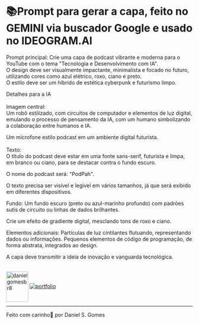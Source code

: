 # 📚Prompt para gerar a capa, feito no GEMINI via buscador Google e usado no IDEOGRAM.AI <br>

Prompt principal:
Crie uma capa de podcast vibrante e moderna para o YouTube com o tema "Tecnologia e Desenvolvimento com IA". <br>
O design deve ser visualmente impactante, minimalista e focado no futuro, utilizando cores como azul elétrico, roxo, ciano e preto. <br>
O estilo deve ser um híbrido de estética cyberpunk e futurismo limpo.

Detalhes para a IA 
<br>
<br>
Imagem central: 
<br>
Um robô estilizado,  com circuitos de computador e elementos de luz digital, emulando o processo de pensamento da IA, com um humano simbolizando a colaboração 
entre humanos e IA.

Um microfone estilo podcast em um ambiente digital futurista.
<br>
<br>
Texto: <br>
O título do podcast deve estar em uma fonte sans-serif, futurista e limpa, em branco ou ciano, para se destacar contra o fundo escuro.

O nome do podcast será: "PodPah".

O texto precisa ser visível e legível em vários tamanhos, já que será exibido em diferentes dispositivos.

Fundo:
Um fundo escuro (preto ou azul-marinho profundo) com padrões sutis de circuito ou linhas de dados brilhantes.

Crie um efeito de gradiente digital, mesclando tons de roxo e ciano.

Elementos adicionais:
Partículas de luz cintilantes flutuando, representando dados ou informações.
Pequenos elementos de código de programação, de forma abstrata, integrados ao design.

A capa deve transmitir a ideia de inovação e vanguarda tecnológica.


<br>

<img align="left" width="60" height="82" alt="danielgomesbr8" src="https://github.com/user-attachments/assets/f6d6923e-7a8c-44dd-93c7-3355453b6bf0" />

<br>

[![portfolio](https://img.shields.io/badge/my_portfolio-000?style=for-the-badge&logo=ko-fi&logoColor=white)](https://github.com/danielgomesbr?tab=repositories)

<br>

---
Feito com carinho💚 por Daniel S. Gomes

